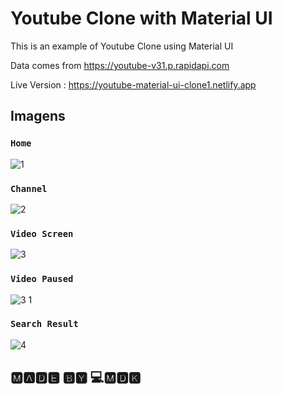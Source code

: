 # Youtube Clone with Material UI

This is an example of Youtube Clone using Material UI 

Data comes from https://youtube-v31.p.rapidapi.com

Live Version : https://youtube-material-ui-clone1.netlify.app


## Imagens

### `Home`

 ![1](https://user-images.githubusercontent.com/33373038/195519643-2395409f-af1c-43f7-b6eb-792ab7a62c6b.png)


### `Channel`
 
![2](https://user-images.githubusercontent.com/33373038/195519713-d8947bf6-2269-4e90-b8ac-bdc0cd17a936.png)


### `Video Screen`

![3](https://user-images.githubusercontent.com/33373038/195519889-d624f977-221f-44b0-a8e4-bbadba691c15.png)


### `Video Paused`
![3 1](https://user-images.githubusercontent.com/33373038/195519813-8e9a11ef-8107-425a-bd3f-63b8a631d5e3.png)

 
### `Search Result`

![4](https://user-images.githubusercontent.com/33373038/195520319-279c1b5b-a0d5-4b5b-9f40-bd6b390ea751.png)

## 🅼🅰🅳🅴 🅱🆈 💻🅼🅳🅺
